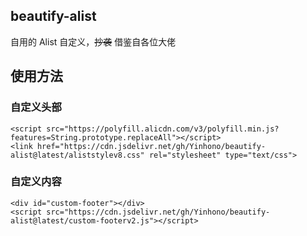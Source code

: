 ## beautify-alist
自用的 Alist 自定义，~~抄袭~~ 借鉴自各位大佬

## 使用方法

### 自定义头部
```
<script src="https://polyfill.alicdn.com/v3/polyfill.min.js?features=String.prototype.replaceAll"></script>
<link href="https://cdn.jsdelivr.net/gh/Yinhono/beautify-alist@latest/aliststylev8.css" rel="stylesheet" type="text/css">
```

### 自定义内容
```
<div id="custom-footer"></div>
<script src="https://cdn.jsdelivr.net/gh/Yinhono/beautify-alist@latest/custom-footerv2.js"></script>
```
